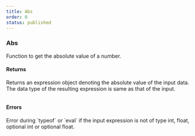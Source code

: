 ```yaml
---
title: Abs
order: 0
status: published
---
```


### Abs

Function to get the absolute value of a number.

#### Returns
<Expandable type="Expr">
Returns an expression object denoting the absolute value of the input data. The
data type of the resulting expression is same as that of the input. 
</Expandable>

<pre snippet="api-reference/expressions/num#abs"
status="success" message="Getting absolute value of numeric using abs">
</pre>

#### Errors
<Expandable title="Invoking on a non-numeric type">
Error during `typeof` or `eval` if the input expression is not of type int, 
float, optional int or optional float.
</Expandable>